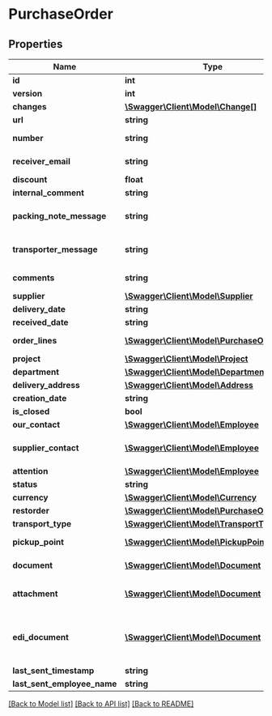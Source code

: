 # PurchaseOrder

## Properties
Name | Type | Description | Notes
------------ | ------------- | ------------- | -------------
**id** | **int** |  | [optional] 
**version** | **int** |  | [optional] 
**changes** | [**\Swagger\Client\Model\Change[]**](Change.md) |  | [optional] 
**url** | **string** |  | [optional] 
**number** | **string** | Purchase order number | [optional] 
**receiver_email** | **string** | Email when purchase order is send by email. | [optional] 
**discount** | **float** | Discount Percentage | [optional] 
**internal_comment** | **string** |  | [optional] 
**packing_note_message** | **string** | Message on packing note.Wholesaler specific. | [optional] 
**transporter_message** | **string** | Message to transporter.Wholesaler specific. | [optional] 
**comments** | **string** | Delivery information and invoice comments | [optional] 
**supplier** | [**\Swagger\Client\Model\Supplier**](Supplier.md) |  | 
**delivery_date** | **string** |  | 
**received_date** | **string** |  | [optional] 
**order_lines** | [**\Swagger\Client\Model\PurchaseOrderline[]**](PurchaseOrderline.md) | Order lines tied to the purchase order | [optional] 
**project** | [**\Swagger\Client\Model\Project**](Project.md) | Project/order | [optional] 
**department** | [**\Swagger\Client\Model\Department**](Department.md) | Department/order | [optional] 
**delivery_address** | [**\Swagger\Client\Model\Address**](Address.md) | Delivery address | [optional] 
**creation_date** | **string** |  | [optional] 
**is_closed** | **bool** |  | [optional] 
**our_contact** | [**\Swagger\Client\Model\Employee**](Employee.md) |  | 
**supplier_contact** | [**\Swagger\Client\Model\Employee**](Employee.md) | Recipient when purchase order is send by email. | [optional] 
**attention** | [**\Swagger\Client\Model\Employee**](Employee.md) | Attention | [optional] 
**status** | **string** |  | [optional] 
**currency** | [**\Swagger\Client\Model\Currency**](Currency.md) | Company currency | [optional] 
**restorder** | [**\Swagger\Client\Model\PurchaseOrder**](PurchaseOrder.md) |  | [optional] 
**transport_type** | [**\Swagger\Client\Model\TransportType**](TransportType.md) | Transport type | [optional] 
**pickup_point** | [**\Swagger\Client\Model\PickupPoint**](PickupPoint.md) | Pickup point, wholesaler specific | [optional] 
**document** | [**\Swagger\Client\Model\Document**](Document.md) | The PDF representing this PurchaseOrder | [optional] 
**attachment** | [**\Swagger\Client\Model\Document**](Document.md) | The attachments on this PurchaseOrder (if any) | [optional] 
**edi_document** | [**\Swagger\Client\Model\Document**](Document.md) | The machine readable document (such as EHF or EFO/NELFO) this PurchaseOrder is based on (if any) | [optional] 
**last_sent_timestamp** | **string** |  | [optional] 
**last_sent_employee_name** | **string** |  | [optional] 

[[Back to Model list]](../README.md#documentation-for-models) [[Back to API list]](../README.md#documentation-for-api-endpoints) [[Back to README]](../README.md)


